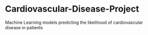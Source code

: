 # Cardiovascular-Disease-Project
Machine Learning models predicting the likelihood of cardiovascular disease in patients
